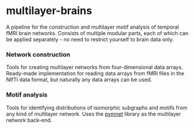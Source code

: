 # multilayer-brains

A pipeline for the construction and multilayer motif analysis of temporal fMRI brain networks. Consists of multiple modular parts, each of which can be applied separately - no need to restrict yourself to brain data only.

### Network construction

Tools for creating multilayer networks from four-dimensional data arrays. Ready-made implementation for reading data arrays from fMRI files in the NIfTI data format, but naturally any data arrays can be used.

### Motif analysis

Tools for identifying distributions of isomorphic subgraphs and motifs from any kind of multilayer network. Uses the [pymnet](http://www.mkivela.com/pymnet/) library as the multilayer network back-end.
